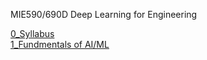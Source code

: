 MIE590/690D Deep Learning for Engineering  

[0_Syllabus](0_Syllabus.md)  
[1_Fundmentals of AI/ML](1_Fundamentals_of_AI_ML.ipynb)
